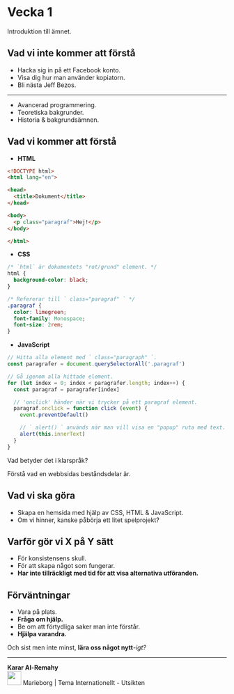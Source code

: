 # Vecka 1

Introduktion till ämnet.

## Vad vi inte kommer att förstå

* Hacka sig in på ett Facebook konto.
* Visa dig hur man använder kopiatorn.
* Bli nästa Jeff Bezos.
----
* Avancerad programmering.
* Teoretiska bakgrunder.
* Historia & bakgrundsämnen.

## Vad vi kommer att förstå

* **HTML**
```html
<!DOCTYPE html>
<html lang="en">

<head>
  <title>Dokument</title>
</head>

<body>
  <p class="paragraf">Hej!</p>
</body>

</html>
```
* **CSS**
```css
/* `html` är dokumentets "rot/grund" element. */
html {
  background-color: black;
}

/* Refererar till ` class="paragraf" ` */
.paragraf {
  color: limegreen;
  font-family: Monospace;
  font-size: 2rem;
}
```
* **JavaScript**
```js
// Hitta alla element med ` class="paragraph" `.
const paragrafer = document.querySelectorAll('.paragraf')

// Gå igenom alla hittade element.
for (let index = 0; index < paragrafer.length; index++) {
  const paragraf = paragrafer[index]

  // 'onclick' händer när vi trycker på ett paragraf element.
  paragraf.onclick = function click (event) {
    event.preventDefault()

    // ` alert() ` används när man vill visa en "popup" ruta med text.
    alert(this.innerText)
  }
}
```
Vad betyder det i klarspråk?

Förstå vad en webbsidas beståndsdelar är.

## Vad vi ska göra

* Skapa en hemsida med hjälp av CSS, HTML & JavaScript.
* Om vi hinner, kanske påbörja ett litet spelprojekt?

## Varför gör vi X på Y sätt

* För konsistensens skull.
* För att skapa något som fungerar.
* **Har inte tillräckligt med tid för att visa alternativa utföranden.**

## Förväntningar

* Vara på plats.
* **Fråga om hjälp.**
* Be om att förtydliga saker man inte förstår.
* **Hjälpa varandra.**

Och sist men inte minst, **lära oss något nytt**_-igt?_

---

**Karar Al-Remahy**
<br><img src="src/Äpple.png" height="32"> Marieborg | Tema Internationellt - Utsikten

